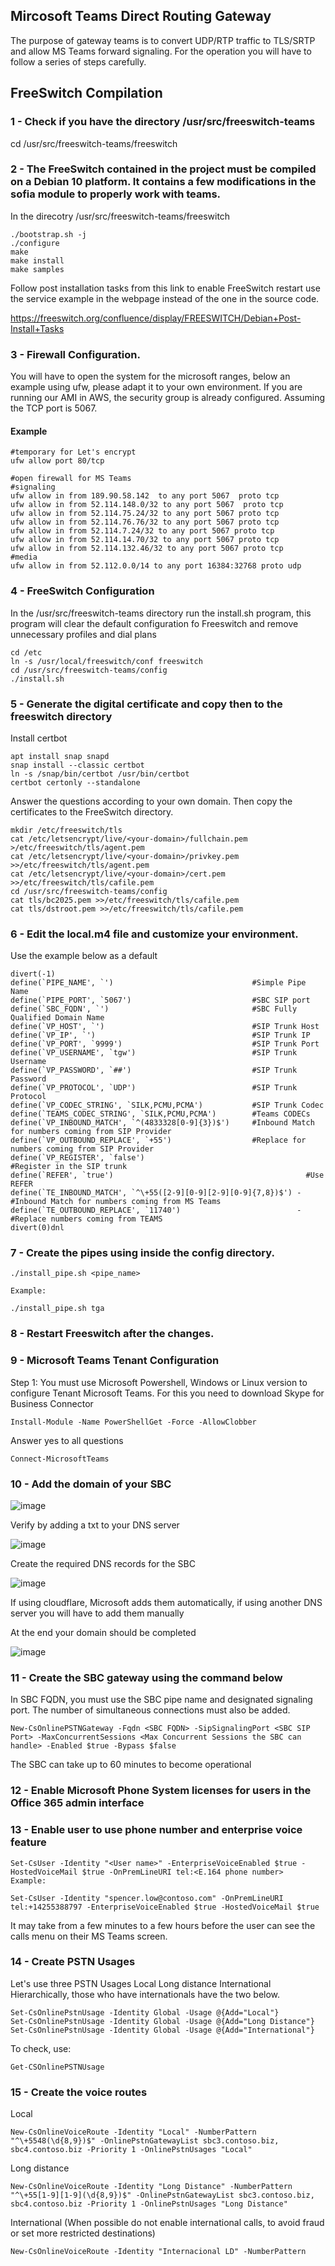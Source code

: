 ## Mircosoft Teams Direct Routing Gateway

The purpose of gateway teams is to convert UDP/RTP traffic to TLS/SRTP and allow MS Teams forward signaling. For the operation you will have to follow a series of steps carefully. 

## FreeSwitch Compilation

### 1 - Check if you have the directory /usr/src/freeswitch-teams

cd /usr/src/freeswitch-teams/freeswitch

### 2 - The FreeSwitch contained in the project must be compiled on a Debian 10 platform. It contains a few modifications in the sofia module to properly work with teams. 

In the direcotry /usr/src/freeswitch-teams/freeswitch

```shell
./bootstrap.sh -j
./configure
make
make install
make samples
```

Follow post installation tasks from this link to enable FreeSwitch restart use the service example in the webpage instead of the one in the source code. 

https://freeswitch.org/confluence/display/FREESWITCH/Debian+Post-Install+Tasks

### 3 - Firewall Configuration. 

You will have to open the system for the microsoft ranges, below an example using ufw, please adapt it to your own environment. If you are running our AMI in AWS, the security group is already configured. Assuming the TCP port is 5067.

#### Example
```
#temporary for Let's encrypt
ufw allow port 80/tcp

#open firewall for MS Teams
#signaling
ufw allow in from 189.90.58.142  to any port 5067  proto tcp
ufw allow in from 52.114.148.0/32 to any port 5067  proto tcp
ufw allow in from 52.114.75.24/32 to any port 5067 proto tcp
ufw allow in from 52.114.76.76/32 to any port 5067 proto tcp
ufw allow in from 52.114.7.24/32 to any port 5067 proto tcp
ufw allow in from 52.114.14.70/32 to any port 5067 proto tcp
ufw allow in from 52.114.132.46/32 to any port 5067 proto tcp
#media
ufw allow in from 52.112.0.0/14 to any port 16384:32768 proto udp
```

### 4 - FreeSwitch Configuration

In the /usr/src/freeswitch-teams directory run the install.sh program, this program will clear the default configuration fo Freeswitch and remove unnecessary profiles and dial plans

```
cd /etc
ln -s /usr/local/freeswitch/conf freeswitch
cd /usr/src/freeswitch-teams/config
./install.sh
``` 

### 5 - Generate the digital certificate and copy then to the freeswitch directory

Install certbot

```
apt install snap snapd
snap install --classic certbot
ln -s /snap/bin/certbot /usr/bin/certbot
certbot certonly --standalone
```

Answer the questions according to your own domain. Then copy the certificates to the FreeSwitch directory.

```
mkdir /etc/freeswitch/tls
cat /etc/letsencrypt/live/<your-domain>/fullchain.pem >/etc/freeswitch/tls/agent.pem
cat /etc/letsencrypt/live/<your-domain>/privkey.pem >>/etc/freeswitch/tls/agent.pem
cat /etc/letsencrypt/live/<your-domain>/cert.pem >>/etc/freeswitch/tls/cafile.pem
cd /usr/src/freeswitch-teams/config
cat tls/bc2025.pem >>/etc/freeswitch/tls/cafile.pem
cat tls/dstroot.pem >>/etc/freeswitch/tls/cafile.pem
```

### 6 - Edit the local.m4 file and customize your environment.
Use the example below as a default

```
divert(-1)
define(`PIPE_NAME', `')                               #Simple Pipe Name
define(`PIPE_PORT', `5067')                           #SBC SIP port
define(`SBC_FQDN', `')                                #SBC Fully Qualified Domain Name
define(`VP_HOST', `')                                 #SIP Trunk Host
define(`VP_IP', `')                                   #SIP Trunk IP
define(`VP_PORT', `9999')                             #SIP Trunk Port
define(`VP_USERNAME', `tgw')                          #SIP Trunk Username
define(`VP_PASSWORD', `##')                           #SIP Trunk Password
define(`VP_PROTOCOL', `UDP')                          #SIP Trunk Protocol
define(`VP_CODEC_STRING', `SILK,PCMU,PCMA')           #SIP Trunk Codec
define(`TEAMS_CODEC_STRING', `SILK,PCMU,PCMA')        #Teams CODECs
define(`VP_INBOUND_MATCH', `^(4833328[0-9]{3})$')     #Inbound Match for numbers coming from SIP Provider
define(`VP_OUTBOUND_REPLACE', `+55')                  #Replace for numbers coming from SIP Provider
define(`VP_REGISTER', `false')                                    #Register in the SIP trunk
define(`REFER', `true')                                           #Use REFER
define(`TE_INBOUND_MATCH', `^\+55([2-9][0-9][2-9][0-9]{7,8})$') - #Inbound Match for numbers coming from MS Teams
define(`TE_OUTBOUND_REPLACE', `11740')                          - #Replace numbers coming from TEAMS
divert(0)dnl
``` 

### 7 - Create the pipes using inside the config directory.

```
./install_pipe.sh <pipe_name>

Example:
```

```
./install_pipe.sh tga
```

### 8 - Restart Freeswitch after the changes.

### 9  - Microsoft Teams Tenant Configuration

Step 1: You must use Microsoft Powershell, Windows or Linux version to configure Tenant Microsoft Teams. For this you need to download Skype for Business Connector

```
Install-Module -Name PowerShellGet -Force -AllowClobber
```

Answer yes to all questions

```
Connect-MicrosoftTeams
```

### 10 - Add the domain of your SBC

![image](https://user-images.githubusercontent.com/4958202/129860930-1cd6ca1e-a936-4c8d-9df0-d46472ce03a4.png)

Verify by adding a txt to your DNS server

![image](https://user-images.githubusercontent.com/4958202/129861200-a7319799-7259-4fc3-b2a7-d0ea479ebd2e.png)

Create the required DNS records for the SBC

![image](https://user-images.githubusercontent.com/4958202/129864130-1f7a8cc8-af40-4bfa-8d07-42d71eccc004.png)

If using cloudflare, Microsoft adds them automatically, if using another DNS server you will have to add them manually

At the end your domain should be completed 

![image](https://user-images.githubusercontent.com/4958202/129864537-1f5d5bda-34c1-4636-b33a-08f94fa3079c.png)

### 11 - Create the SBC gateway using the command below 

In SBC FQDN, you must use the SBC pipe name and designated signaling port. The number of simultaneous connections must also be added.

```
New-CsOnlinePSTNGateway -Fqdn <SBC FQDN> -SipSignalingPort <SBC SIP Port> -MaxConcurrentSessions <Max Concurrent Sessions the SBC can handle> -Enabled $true -Bypass $false
```

The SBC can take up to 60 minutes to become operational

### 12 - Enable Microsoft Phone System licenses for users in the Office 365 admin interface

### 13 - Enable user to use phone number and enterprise voice feature

```
Set-CsUser -Identity "<User name>" -EnterpriseVoiceEnabled $true -HostedVoiceMail $true -OnPremLineURI tel:<E.164 phone number>
Example:

Set-CsUser -Identity "spencer.low@contoso.com" -OnPremLineURI tel:+14255388797 -EnterpriseVoiceEnabled $true -HostedVoiceMail $true
```

It may take from a few minutes to a few hours before the user can see the calls menu on their MS Teams screen.

### 14 - Create PSTN Usages

Let's use three PSTN Usages
Local
Long distance
International
Hierarchically, those who have internationals have the two below.

```
Set-CsOnlinePstnUsage -Identity Global -Usage @{Add="Local"}
Set-CsOnlinePstnUsage -Identity Global -Usage @{Add="Long Distance"}
Set-CsOnlinePstnUsage -Identity Global -Usage @{Add="International"}
```
  
To check, use:
```
Get-CSOnlinePSTNUsage
```
  
### 15 - Create the voice routes

Local
```
New-CsOnlineVoiceRoute -Identity "Local" -NumberPattern "^\+5548(\d{8,9})$" -OnlinePstnGatewayList sbc3.contoso.biz, sbc4.contoso.biz -Priority 1 -OnlinePstnUsages "Local"
```

Long distance
```
New-CsOnlineVoiceRoute -Identity "Long Distance" -NumberPattern "^\+55[1-9][1-9](\d{8,9})$" -OnlinePstnGatewayList sbc3.contoso.biz, sbc4.contoso.biz -Priority 1 -OnlinePstnUsages "Long Distance"
```

International (When possible do not enable international calls, to avoid fraud or set more restricted destinations)

```
New-CsOnlineVoiceRoute -Identity "Internacional LD" -NumberPattern
```
